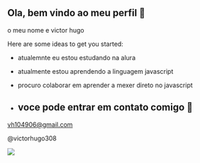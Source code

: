 ## Ola, bem vindo ao meu perfil  👋


o meu nome e victor hugo 

Here are some ideas to get you started:

- atualemnte eu estou estudando na alura 
- atualmente estou aprendendo a linguagem javascript
- procuro colaborar em aprender a mexer direto no javascript

- ## voce pode entrar em contato comigo  📧

vh104906@gmail.com

@victorhugo308

![](https://tenor.com/pt-BR/view/naruto-gif-19427546)
